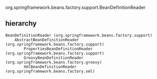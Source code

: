 org.springframework.beans.factory.support.BeanDefinitionReader

## hierarchy
```
BeanDefinitionReader (org.springframework.beans.factory.support)
    AbstractBeanDefinitionReader (org.springframework.beans.factory.support)
        PropertiesBeanDefinitionReader (org.springframework.beans.factory.support)
        GroovyBeanDefinitionReader (org.springframework.beans.factory.groovy)
        XmlBeanDefinitionReader (org.springframework.beans.factory.xml)
```